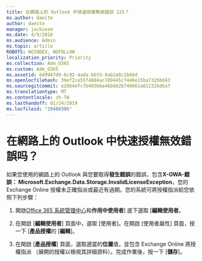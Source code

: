 ```yaml
---
title: 在網路上的 Outlook 中快速授權無效錯誤 125？
ms.author: daeite
author: daeite
manager: jackiesm
ms.date: 4/9/2018
ms.audience: Admin
ms.topic: article
ROBOTS: NOINDEX, NOFOLLOW
localization_priority: Priority
ms.collection: Adm_O365
ms.custom: Adm_O365
ms.assetid: 6d9947d9-6c92-4ada-b655-8ab2a0c2b66d
ms.openlocfilehash: 39ef2ce55f4884ac789445c7446e15ba732bbd43
ms.sourcegitcommit: e2864efcfb493b6e46b662b746661a61232bdba7
ms.translationtype: MT
ms.contentlocale: zh-TW
ms.lasthandoff: 01/24/2019
ms.locfileid: "29460396"
---
```

# <a name="getting-an-invalid-license-error-in-outlook-on-the-web"></a>在網路上的 Outlook 中快速授權無效錯誤吗？

如果您使用的網路上的 Outlook 與您要取得**發生錯誤**的錯誤，包含**X-OWA-錯誤： Microsoft.Exchange.Data.Storage.InvalidLicenseException**，您的 Exchange Online 授權未正確指派或最近有過期。您的系統可將授權指派給您依照下列步驟：
  
1. 開啟[Office 365 系統管理中心](https://portal.office.com/adminportal/home#/homepage)和**作用中使用者**] 底下選取 [**編輯使用者**。
    
2. 在開啟 [**編輯使用者**] 頁面中，選取 [使用者]。在開啟 [使用者屬性] 頁面，按一下 [**產品授權**的 [**編輯**]。
    
3. 在開啟 [**產品授權**] 頁面，選取適當的**位置**值，並包含 Exchange Online 將授權指派 （展開的授權以檢視其詳細資料）。完成作業後，按一下 [**儲存**]。
    

